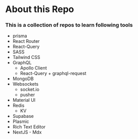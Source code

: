 # About this Repo


### This is a collection of repos to learn following tools
- prisma
- React Router
- React-Query
- SASS
- Tailwind CSS
- GraphQL
    - Apollo Client
    - React-Query + graphql-request
- MongoDB
- Websockets
    - socket.io
    - pusher
- Material UI
- Redis
    - KV
- Supabase
- Plasmic
- Rich Text Editor
- NextJS - Mdx
